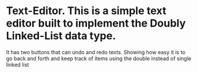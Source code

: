 # Text-Editor. This is a simple text editor built to implement the Doubly Linked-List data type.
It has two buttons that can undo and redo texts. Showing how easy it is to go back and forth and keep
track of items using the double instead of single linked list

